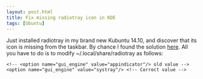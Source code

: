 ```yaml
---
layout: post.html
title: Fix missing radiotray icon in KDE
tags: [Ubuntu]
---
```


Just installed radiotray in my brand new Kubuntu 14.10, and discover that its icon is missing from the taskbar.
By chance I found the solution [here](http://forums.netrunner-os.com/showthread.php?tid=478&page=2).
All you have to do is to modify ~/.local/share/radiotray as follows:

~~~ { xml }
<!-- <option name="gui_engine" value="appindicator"/> old value -->
<option name="gui_engine" value="systray"/> <!-- Correct value -->
~~~

